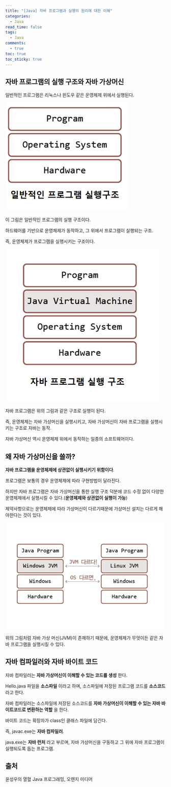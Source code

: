 ```yaml
---
title: "[Java] 자바 프로그램과 실행의 원리에 대한 이해"
categories:
  - Java
read_time: false
tags:
  - Java
comments:
  - true
toc: true
toc_sticky: true
---
```

## 자바 프로그램의 실행 구조와 자바 가상머신
일반적인 프로그램은 리눅스나 윈도우 같은 운영체제 위에서 실행된다.

![](/assets/img/java/201911051.png)

이 그림은 일반적인 프로그램의 실행 구조이다.

하드웨어를 기반으로 운영체제가 동작하고, 그 위에서 프로그램이 실행되는 구조.

즉, 운영체제가 프로그램을 실행시키는 구조이다.

![](/assets/img/java/201911052.png)

자바 프로그램은 위의 그림과 같은 구조로 실행이 된다.

즉, 운영체제는 자바 가상머신을 실행시키고, 자바 가상머신이 자바 프로그램을 실행시키는 구조로 자바는 동작.

자바 가상머신 역시 운영체제 위에서 동작하는 일종의 소프트웨어이다.

## 왜 자바 가상머신을 쓸까?
__자바 프로그램을 운영체제에 상관없이 실행시키기 위함이다__.

프로그램은 보통의 경우 운영체제에 따라 구현방법이 달라진다.

하지만 자바 프로그램은 자바 가상머신을 통한 실행 구조 덕분에 코드 수정 없이 다양한 운영체제에서 실행시킬 수 있다.(__운영체제와 상관없이 실행이 가능__)

제약사항으로는 운영체제에 따라 가상머신이 다르기때문에 가상머신 설치는 다르게 해야한다는 것이 있다.

![](/assets/img/java/201911053.png)

위의 그림처럼 자바 가상 머신(JVM)이 존재하기 때문에, 운영체제가 무엇이든 같은 자바 프로그램을 실행시킬 수 있다.

## 자바 컴파일러와 자바 바이트 코드
자바 컴파일러는 __자바 가상머신이 이해할 수 있는 코드를 생성__ 한다.

Hello.java 파일을 __소스파일__ 이라고 하며, 소스파일에 저장된 프로그램 코드를 __소스코드__ 라고 한다.

자바 컴파일러는 소스파일에 저장된 소스코드를 __자바 가상머신이 이해할 수 있는 자바 바이트코드로 변환하는 역할__ 을 한다.

바이트 코드는 확장자가 class인 클래스 파일에 담긴다.

즉, javac.exe는 __자바 컴파일러__.

java.exe는 __자바 런처__ 라고 부르며, 자바 가상머신을 구동하고 그 위에 자바 프로그램이 실행되도록 돕는 프로그램.

## 출처 
윤성우의 열혈 Java 프로그래밍, 오렌지 미디어

